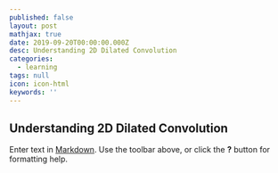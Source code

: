 ```yaml
---
published: false
layout: post
mathjax: true
date: 2019-09-20T00:00:00.000Z
desc: Understanding 2D Dilated Convolution
categories:
  - learning
tags: null
icon: icon-html
keywords: ''
---
```

## Understanding 2D Dilated Convolution

Enter text in [Markdown](http://daringfireball.net/projects/markdown/). Use the toolbar above, or click the **?** button for formatting help.
